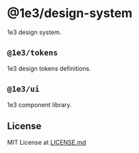 # @1e3/design-system

1e3 design system.

## `@1e3/tokens`

1e3 design tokens definitions.

## `@1e3/ui`

1e3 component library.

## License

MIT License at [LICENSE.md]

[LICENSE.md]: ./LICENSE.md
